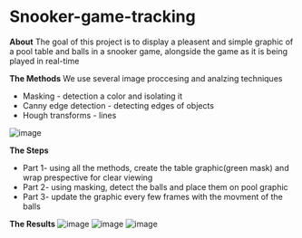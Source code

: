 # Snooker-game-tracking
**About**
The goal of this project is to display a pleasent and simple graphic of a pool table and balls in a snooker game, alongside the game as it is being played in real-time

**The Methods**
We use several image proccesing and analzing techniques
* Masking - detection a color and isolating it
* Canny edge detection - detecting edges of objects 
* Hough transforms - lines
 
![image](https://user-images.githubusercontent.com/78749321/133000359-a741adab-06ea-4c4e-b508-e483103c7d3b.png)

**The Steps**
* Part 1- using all the methods, create the table graphic(green mask) and wrap prespective for clear viewing
* Part 2- using masking, detect the balls and place them on pool graphic
* Part 3- update the graphic every few frames with the movment of the balls

**The Results**
![image](https://user-images.githubusercontent.com/78749321/133000566-6982c9f4-7fc0-4b8e-bc65-7c52a581edee.png)
![image](https://user-images.githubusercontent.com/78749321/133000573-221a7542-aa06-4cb0-8a09-4b45b0e14b77.png)
![image](https://user-images.githubusercontent.com/78749321/133000624-ef19c377-af70-4ef4-990b-fd8b5109d6d2.png)


